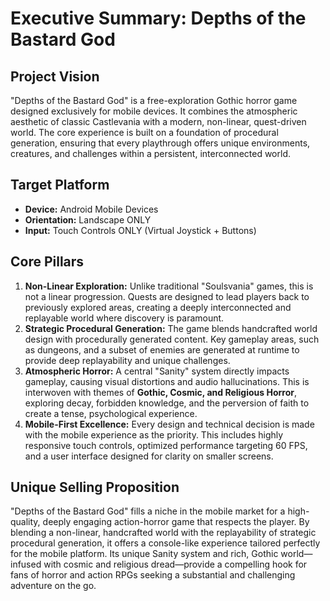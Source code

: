 # Executive Summary: Depths of the Bastard God

## Project Vision
"Depths of the Bastard God" is a free-exploration Gothic horror game designed exclusively for mobile devices. It combines the atmospheric aesthetic of classic Castlevania with a modern, non-linear, quest-driven world. The core experience is built on a foundation of procedural generation, ensuring that every playthrough offers unique environments, creatures, and challenges within a persistent, interconnected world.

## Target Platform
-   **Device:** Android Mobile Devices
-   **Orientation:** Landscape ONLY
-   **Input:** Touch Controls ONLY (Virtual Joystick + Buttons)

## Core Pillars
1.  **Non-Linear Exploration:** Unlike traditional "Soulsvania" games, this is not a linear progression. Quests are designed to lead players back to previously explored areas, creating a deeply interconnected and replayable world where discovery is paramount.
2.  **Strategic Procedural Generation:** The game blends handcrafted world design with procedurally generated content. Key gameplay areas, such as dungeons, and a subset of enemies are generated at runtime to provide deep replayability and unique challenges.
3.  **Atmospheric Horror:** A central "Sanity" system directly impacts gameplay, causing visual distortions and audio hallucinations. This is interwoven with themes of **Gothic, Cosmic, and Religious Horror**, exploring decay, forbidden knowledge, and the perversion of faith to create a tense, psychological experience.
4.  **Mobile-First Excellence:** Every design and technical decision is made with the mobile experience as the priority. This includes highly responsive touch controls, optimized performance targeting 60 FPS, and a user interface designed for clarity on smaller screens.

## Unique Selling Proposition
"Depths of the Bastard God" fills a niche in the mobile market for a high-quality, deeply engaging action-horror game that respects the player. By blending a non-linear, handcrafted world with the replayability of strategic procedural generation, it offers a console-like experience tailored perfectly for the mobile platform. Its unique Sanity system and rich, Gothic world—infused with cosmic and religious dread—provide a compelling hook for fans of horror and action RPGs seeking a substantial and challenging adventure on the go. 